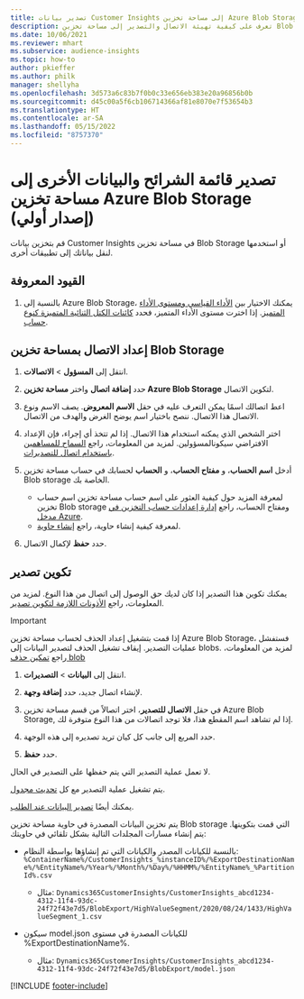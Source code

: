 ```yaml
---
title: تصدير بيانات Customer Insights إلى مساحة تخزين Azure Blob Storage
description: تعرف على كيفية تهيئة الاتصال والتصدير إلى مساحة تخزين Blob storage.
ms.date: 10/06/2021
ms.reviewer: mhart
ms.subservice: audience-insights
ms.topic: how-to
author: pkieffer
ms.author: philk
manager: shellyha
ms.openlocfilehash: 3d573a6c83b7f0b0c33e656eb383e20a96856b0b
ms.sourcegitcommit: d45c00a5f6cb106714366af81e8070e7f53654b3
ms.translationtype: HT
ms.contentlocale: ar-SA
ms.lasthandoff: 05/15/2022
ms.locfileid: "8757370"
---
```

# <a name="export-segment-list-and-other-data-to-azure-blob-storage-preview"></a>تصدير قائمة الشرائح والبيانات الأخرى إلى مساحة تخزين Azure Blob Storage (إصدار أولي)

قم بتخزين بيانات Customer Insights في مساحة تخزين Blob Storage أو استخدمها لنقل بياناتك إلى تطبيقات أخرى.

## <a name="known-limitations"></a>القيود المعروفة

1. بالنسبة إلى Azure Blob Storage، يمكنك الاختيار بين [الأداء القياسي ومستوى الأداء المتميز](/azure/storage/blobs/storage-blob-performance-tiers). إذا اخترت مستوى الأداء المتميز، فحدد [كائنات الكتل الثنائية المتميزة كنوع حساب](/azure/storage/common/storage-account-overview#types-of-storage-accounts).

## <a name="set-up-the-connection-to-blob-storage"></a>إعداد الاتصال بمساحة تخزين Blob Storage

1. انتقل إلى **المسؤول** > **الاتصالات**.

1. حدد **إضافة اتصال** واختر **مساحة تخزين Azure Blob Storage** لتكوين الاتصال.

1. اعط اتصالك اسمًا يمكن التعرف عليه في حقل **الاسم المعروض**. يصف الاسم ونوع الاتصال هذا الاتصال. ننصح باختيار اسم يوضح الغرض والهدف من الاتصال.

1. اختر الشخص الذي يمكنه استخدام هذا الاتصال. إذا لم تتخذ أي إجراء، فإن الإعداد الافتراضي سيكونالمسؤولين. لمزيد من المعلومات، راجع [السماح للمساهمين باستخدام اتصال للتصديرات](connections.md#allow-contributors-to-use-a-connection-for-exports).

1. أدخل **اسم الحساب**، و **مفتاح الحساب**، و **الحساب** لحسابك في حساب مساحة تخزين Blob storage الخاصة بك.
    - لمعرفة المزيد حول كيفية العثور على اسم حساب مساحة تخزين اسم حساب تخزين Blob storage ومفتاح الحساب، راجع [إدارة إعدادات حساب التخزين في مدخل Azure](/azure/storage/common/storage-account-manage).
    - لمعرفة كيفية إنشاء حاوية، راجع [إنشاء حاوية](/azure/storage/blobs/storage-quickstart-blobs-portal#create-a-container).

1. حدد **حفظ** لإكمال الاتصال. 

## <a name="configure-an-export"></a>تكوين تصدير

يمكنك تكوين هذا التصدير إذا كان لديك حق الوصول إلى اتصال من هذا النوع. لمزيد من المعلومات، راجع [الأذونات اللازمة لتكوين تصدير](export-destinations.md#set-up-a-new-export).

> [!IMPORTANT]
> إذا قمت بتشغيل إعداد الحذف لحساب مساحة تخزين Azure Blob Storage، فستفشل عمليات التصدير. إيقاف تشغيل الحذف لتصدير البيانات إلى blobs. لمزيد من المعلومات، راجع [تمكين حذف blob](/azure/storage/blobs/soft-delete-blob-enable)

1. انتقل إلى **البيانات** > **التصديرات**.

1. لإنشاء اتصال جديد، حدد **إضافة وجهة**.

1. في حقل **الاتصال للتصدير**، اختر اتصالاً من قسم مساحة تخزين Azure Blob Storage, إذا لم تشاهد اسم المقطع هذا، فلا توجد اتصالات من هذا النوع متوفرة لك.

1. حدد المربع إلى جانب كل كيان تريد تصديره إلى هذه الوجهة.

1. حدد **حفظ**.

لا تعمل عملية التصدير التي يتم حفظها على التصدير في الحال.

يتم تشغيل عملية التصدير مع كل [تحديث مجدول](system.md#schedule-tab).     

يمكنك أيضًا [تصدير البيانات عند الطلب](export-destinations.md#run-exports-on-demand). 

يتم تخزين البيانات المصدرة في حاوية مساحة تخزين Blob storage التي قمت بتكوينها. يتم إنشاء مسارات المجلدات التالية بشكل تلقائي في حاويتك:

- بالنسبة للكيانات المصدر والكيانات التي تم إنشاؤها بواسطة النظام:   
  `%ContainerName%/CustomerInsights_%instanceID%/%ExportDestinationName%/%EntityName%/%Year%/%Month%/%Day%/%HHMM%/%EntityName%_%PartitionId%.csv`  
  - مثال: `Dynamics365CustomerInsights/CustomerInsights_abcd1234-4312-11f4-93dc-24f72f43e7d5/BlobExport/HighValueSegment/2020/08/24/1433/HighValueSegment_1.csv`
 
- سيكون model.json للكيانات المصدرة في مستوى %ExportDestinationName%.  
  - مثال: `Dynamics365CustomerInsights/CustomerInsights_abcd1234-4312-11f4-93dc-24f72f43e7d5/BlobExport/model.json`

[!INCLUDE [footer-include](includes/footer-banner.md)]
